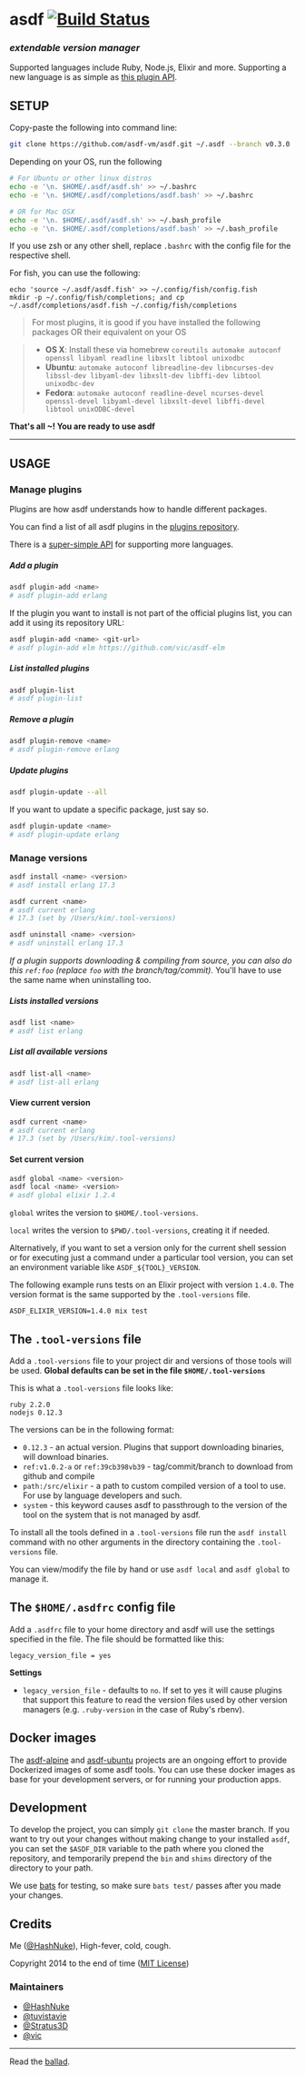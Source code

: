 # asdf [![Build Status](https://travis-ci.org/asdf-vm/asdf.svg?branch=master)](https://travis-ci.org/asdf-vm/asdf)
### _extendable version manager_

Supported languages include Ruby, Node.js, Elixir and more. Supporting a new language is as simple as [this plugin API](https://github.com/asdf-vm/asdf/blob/master/docs/creating-plugins.md).

## SETUP

Copy-paste the following into command line:

```bash
git clone https://github.com/asdf-vm/asdf.git ~/.asdf --branch v0.3.0
```

Depending on your OS, run the following
```bash
# For Ubuntu or other linux distros
echo -e '\n. $HOME/.asdf/asdf.sh' >> ~/.bashrc
echo -e '\n. $HOME/.asdf/completions/asdf.bash' >> ~/.bashrc

# OR for Mac OSX
echo -e '\n. $HOME/.asdf/asdf.sh' >> ~/.bash_profile
echo -e '\n. $HOME/.asdf/completions/asdf.bash' >> ~/.bash_profile
```

If you use zsh or any other shell, replace `.bashrc` with the config file for the respective shell.

For fish, you can use the following:

```
echo 'source ~/.asdf/asdf.fish' >> ~/.config/fish/config.fish
mkdir -p ~/.config/fish/completions; and cp ~/.asdf/completions/asdf.fish ~/.config/fish/completions
```

> For most plugins, it is good if you have installed the following packages OR their equivalent on your OS

> * **OS X**: Install these via homebrew `coreutils automake autoconf openssl libyaml readline libxslt libtool unixodbc`
> * **Ubuntu**: `automake autoconf libreadline-dev libncurses-dev libssl-dev libyaml-dev libxslt-dev libffi-dev libtool unixodbc-dev`
> * **Fedora**: `automake autoconf readline-devel ncurses-devel openssl-devel libyaml-devel libxslt-devel libffi-devel libtool unixODBC-devel`

**That's all ~! You are ready to use asdf**

-----------------------


## USAGE

### Manage plugins

Plugins are how asdf understands how to handle different packages.

You can find a list of all asdf plugins in the [plugins repository](https://github.com/asdf-vm/asdf-plugins).

There is a [super-simple API](https://github.com/asdf-vm/asdf/blob/master/docs/creating-plugins.md) for supporting more languages.

##### Add a plugin

```bash
asdf plugin-add <name>
# asdf plugin-add erlang
```

If the plugin you want to install is not part of the official plugins list, you can add it using its repository URL:

```bash
asdf plugin-add <name> <git-url>
# asdf plugin-add elm https://github.com/vic/asdf-elm
```

##### List installed plugins

```bash
asdf plugin-list
# asdf plugin-list
```

##### Remove a plugin

```bash
asdf plugin-remove <name>
# asdf plugin-remove erlang
```


##### Update plugins

```bash
asdf plugin-update --all
```

If you want to update a specific package, just say so.

```bash
asdf plugin-update <name>
# asdf plugin-update erlang
```

### Manage versions

```bash
asdf install <name> <version>
# asdf install erlang 17.3

asdf current <name>
# asdf current erlang
# 17.3 (set by /Users/kim/.tool-versions)

asdf uninstall <name> <version>
# asdf uninstall erlang 17.3
```

*If a plugin supports downloading & compiling from source, you can also do this `ref:foo` (replace `foo` with the branch/tag/commit).* You'll have to use the same name when uninstalling too.

##### Lists installed versions

```bash
asdf list <name>
# asdf list erlang
```

##### List all available versions

```bash
asdf list-all <name>
# asdf list-all erlang
```

#### View current version

```bash
asdf current <name>
# asdf current erlang
# 17.3 (set by /Users/kim/.tool-versions)
```

#### Set current version

```bash
asdf global <name> <version>
asdf local <name> <version>
# asdf global elixir 1.2.4
```

`global` writes the version to `$HOME/.tool-versions`.

`local` writes the version to `$PWD/.tool-versions`, creating it if needed.

Alternatively, if you want to set a version only for the current shell session
or for executing just a command under a particular tool version, you
can set an environment variable like `ASDF_${TOOL}_VERSION`.

The following example runs tests on an Elixir project with version `1.4.0`.
The version format is the same supported by the `.tool-versions` file.

```shell
ASDF_ELIXIR_VERSION=1.4.0 mix test
```

## The `.tool-versions` file

Add a `.tool-versions` file to your project dir and versions of those tools will be used.
**Global defaults can be set in the file `$HOME/.tool-versions`**

This is what a `.tool-versions` file looks like:

```
ruby 2.2.0
nodejs 0.12.3
```

The versions can be in the following format:

* `0.12.3` - an actual version. Plugins that support downloading binaries, will download binaries.
* `ref:v1.0.2-a` or `ref:39cb398vb39` - tag/commit/branch to download from github and compile
* `path:/src/elixir` - a path to custom compiled version of a tool to use. For use by language developers and such.
* `system` - this keyword causes asdf to passthrough to the version of the tool on the system that is not managed by asdf.

To install all the tools defined in a `.tool-versions` file run the `asdf install` command with no other arguments in the directory containing the `.tool-versions` file.

You can view/modify the file by hand or use `asdf local` and `asdf global` to manage it.

## The `$HOME/.asdfrc` config file

Add a `.asdfrc` file to your home directory and asdf will use the settings specified in the file. The file should be formatted like this:

```
legacy_version_file = yes
```

**Settings**

* `legacy_version_file` - defaults to `no`. If set to yes it will cause plugins that support this feature to read the version files used by other version managers (e.g. `.ruby-version` in the case of Ruby's rbenv).

## Docker images

The [asdf-alpine](https://github.com/vic/asdf-alpine) and [asdf-ubuntu](https://github.com/vic/asdf-ubuntu) projects are an ongoing effort to provide Dockerized images of some asdf tools. You can use these docker images as base for your development servers, or for running your production apps.

## Development

To develop the project, you can simply `git clone` the master branch.
If you want to try out your changes without making change to your installed `asdf`,
you can set the `$ASDF_DIR` variable to the path where you cloned the repository,
and temporarily prepend the `bin` and `shims` directory of the directory to your path.

We use [bats](https://github.com/sstephenson/bats) for testing,
so make sure `bats test/` passes after you made your changes.

## Credits

Me ([@HashNuke](https://github.com/HashNuke)), High-fever, cold, cough.

Copyright 2014 to the end of time ([MIT License](https://github.com/asdf-vm/asdf/blob/master/LICENSE))

### Maintainers

- [@HashNuke](https://github.com/HashNuke)
- [@tuvistavie](https://github.com/tuvistavie)
- [@Stratus3D](https://github.com/Stratus3D)
- [@vic](https://github.com/vic)

-------

Read the [ballad](https://github.com/asdf-vm/asdf/blob/master/ballad-of-asdf.md).
